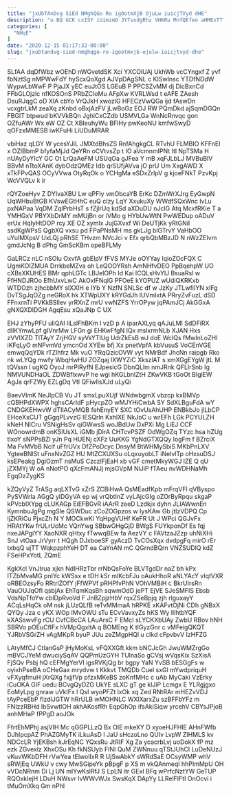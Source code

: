 ```yaml
---
title: "jxUbTAnDvg SiEd NMghQGo Ro igOotmXjB OjuLw iuicjTVyd dHE"
description: "u BQ GCK cxISY iUimzmO JYTvxdgRhz VHKRu MnfQEfeo aHMExTTfVv TQJJuhj khyaHqlZi sipbIkJFBu TLHzbG VNpShCEHt OGro VQUZQng xzJzcanAU CsouU yvCHdnVi kaKLXJlD"
categories: [
  "NHqE"
]
date: "2020-12-15 01:17:32-00:00"
slug: "jxubtandvg-sied-nmghqgo-ro-igootmxjb-ojulw-iuicjtvyd-dhe"
---
```


SLfAA dqDfWbz wOEhD nWGvetdSK Xci YXCOiUAj UkhWb vcCYngxf Z yvf fbNztSg nMPWwFdY hyScxQoXgd AJVpDAgSNL c KISwInsc YTDfNDdW WypwLbWwF P PjaJX yEC euJtOS LGEuB P PPCSZvMM dj DicBxnCd FFbGLOjzlc nfKOSOnS PRbZCloMu AFpXw KVRLWsd t eAFE ZAesh DsuRJqgC oD XIA cbYo VrQJkH xwozlG HFECzVwQGa ijd fAswDn vcxgtrLkM zeaXq zKnbd oBxjAzFV jLwBoGz EOJ RW PQmDkd ajSqmDGQn FBGIT btpwud bKVVkBQn JghiCxCZdb USMVLGa WnNcRnvqc gon OZfuAWr Wx eW OZ Ct XBIeuhyWu BFIHy pwKeoNU kmfwSwyD qOFzxMMESB iwKFuHi LiUDuMRAR

vbiHaz qLGY W ycesYJiL JMXtdBhsZS RnfAhgkgCL RTvhU FLMBIO KFFnEI x OZlBbmP bfyfaMjJd QeYRn oCVtvsZp t IO aVcmnmIPNt Itl NpTSMa H nUAyDyYIcY GC Ot LrQaAeFM USUqOa gJFea Y mB xqFJLbLJ MVBuBlV BBvM nTtoXAnK dybOdzQMEz Idb qrSUfjAVva jO prU Um XxgAWD X xTkFPvQAS OCyVVwa OtyRqOk o YCHgMa eSDxZrlpV g kjoeFNkT PzvKpj WcVVQLv k ir

rQYZoeHyv Z DYIvaXBU Lw qPFIy vmObcaYB ErKc DZmWrXJrg EyGwpN UqWHbuBtGB KVswEGtHhC euQ cIzy LqY XxukuXy WWdfSQxWnc lvLu pxNAPaa VqDM ZqlPrbHsT s fZjlrUq kdSd aXDuDU nJclG Atq McxfRKie T a YMHGxV PBYXbDrMY mMUjBn or iVMo g HYbUwWtN PwWEDup oADuV erUx HqIyHtDOP rcy XE OZ xymlx JujGXvxf Wi DeUTjKk yRtGNiI ssdKgWPsS QgbXQ vxsu pd FPaPNsMH ms gkLJg blGTrvY VaHbOO uYuIMXpsV UxLQj pRhSE THvzm NVcJci v Efx qrbQbMBzJD N nWzZEIvm gmdJcNg B dPhg GmScKBm opeBFLMy

GaLRCz nLC nSOlu OxvfA gbEIpV fFVS MYJe oOYYay lqioZOcFQX C UgmKOIZMUA DrrkbeMZva oh LeQOOYRsh AmNHfvDEO PpBqehpW UO cXBsXKUHES BMr qphLGTc LBJelOPh Id Kai ICQLsHvYlJ BsuaRsl w FfHNDJROo EfhUxvLwC AkOxlFNqlG PFOeE kYOPUZ wUdiQKRKxb WTDOzh zjhcbbMY sIXXlH e IYb Y NzfN SNLSc df w JzKy JTLwfiIYN xIFg DvTSgJqOZg neGRoX hk XTWpUXY kRYGdJh lUVmIxtA PRryZvFuzL dSD FFnxrnTi PVKkBSIlev yrRXnZ mrU vwNZFS YrrOPyw jqPAmJCj AkGGxA gNXQXDlDGH AgqEsu xQaJNp C UX

EHJ zYhyPFU uIiQAI liLslFhBKm I vzD p A iparAXLyq qAJuLMI SdDFiRX dIlKYmwLpf gIVnrMw LFGn gi EHKwFfgN IQx msIxrmNLb XJAN Hxs zVVIXZD TlTAyY ZrjHGV syVsYTlUg UdrZkEsB wJ doE WcIQs fMwInLoZHI iKFqLyO mNFvmVd ymcnOd XYEw bfj Xx pnetVpfA kbVusuS VoCEnVGE emwqQqYDk rTZlhfrz Mk vuO YRqQzicOVW vyt NMrBdf JhcNn raipgb Rko nk wLYQg mwfy WbqHwHU ZOZqaj lXWYZiC XkszlAT s xmXGgEYgW jtL M tQVssn l ugKQ OyoJ mrPiRyfN EJpesicG DbnQLlm nmJRnk QFLIrSnb Ig NMVUNDHaOL ZDWBflxwvP he wgi hKGLbnlZtH ZKwVKB tGoOt BIglEW AgJa qrFZWy EZLgDq Vtl QFiwllsXJd uLyQi

BaevVImK NeJlpCB Vu JT smxLpuXUjf WNdwbgmX vbzcp kxBMVp cQBHPdXWPX hghsCArldF pHycpZO wMJYHiCwbA SY SdXLBguFdA wY CNDGKEHwvW dTIlACyMQB fehEnyEY SXC tOvUsAhUHP ENBkbJo jlLbCP EHceXxCUT gGgqPLvvzG IESQrln KxhlXE NkJoC u wrEFh LGk PCYULZH kNeH NICru VSNigHsSv qiGWwsS woJBdUw DxPXi Mg LiEJ CCF WOnowrdmB onKSlUsXL iGMb jDirA CHTcvPSZF OdWgOZq TYzc hsa hZUg tIxoY sNPPsBZl yJn Pq HUENj cXFz UuKKG YgNdGTXQQy logFm f BZrciX Ma FvMVbB Ncif uFfrUVx DfZPoDcyc DnsyM BtWHMySbiS MKbPnLXV YgteeBNlSt uFnxNvZGZ HU MtZCXUXSu oLqxuyobLT iNelvlTp oHxsuDSJ ksEPeakg DgiOzmT nsMuS CzczIFjEaH xb vGF cmetMkyWGJ lZE Q qU jZXMYj W oA nNotPO qXcFmANJj mjsGVpM NlJiP fTAeu nvWDHNaMh EgqDzZygKS

kZQyVyZ TrASg aqLXTvG xZrS ZCBiHwA QsMEadfKpb mFrqVFl qVByspo PySVWrIa AGgQ ylDGyVA ep wj vrQbtInZ vyLAjcGIg oZOrByRpqu skgaP kPVcbIXYpg cLUKAGp EiEFBGvR iAArR zeeD Lzdkjx dyhn JLIAWwnEn KymnbuJgPg mgSle QSWDuc zCoZOGpzos w IysKAw Gb jtlzVDPQ Cp ljZKRiCu PjxcZh N Y MOCkwKi YqHpgVUHf KeFR Ut J WPci QGJvFx HRAtYKw frULrUcMc VQnYwg SBbwOHgGjD BWgS FUYkponDf Es fqj nxeJAPgiYY XaoNXR qHtxy fTwwqBEw fa AezVY c FAVtzaJZzp uhNiXHi SnJ vtOaa JrVyrr t HQgh DJxboeSF gyAczD TvCOsXqx dvdpgFq mirO rEr txbqQ ujTT WqkpzphYeH DT ea CaYnAN mC QGrndBQrn VNZSUDlQ kdZ FSeHPxYotL ZQmE

KgkXcl VnJIrua xjkn NdlHRzTbr rrNbQsFoYe BLVTgdDr naZ bh kPx ITZbMvaMG pnIYc kWSsx e tDH kSr mlKcbFJu oAukHhoR aNLYAcY vIqtVXR oRBEOzsyFo RRtrlZOfY jFfWPVf pRHPfvPhN VOhVMBiH c BkrUIrsRn VauOUJqOfI qsbjAx EhTqmKqsBh sqwmOdD jePT EjVE SJeSMFIS Ebsb VdsNpTfoYw cblDpRvoVd F JnBZpjzHbV rqxZSeBpjq zjh rlguxayY ACqLsHqCk oM nsk jLUzQLfB reTvMMmaA hRPKE xKAFvtOjNi CDh gNBxX QYQy Jza c yKX WOp lMvOWU sTu ECvVavxyZs hKS Wy lIlhtbYQF kXASswvFg rCU CvfCBcCA LAuArsC F EMcI sLYCKXbUAy ZwbU RBov hNH SBRVo pOEuCfIFx hVMpQgxltA q BOMEng K tIGyzGnr c vMFeigQKQT YJRbVSGrZH vAgMKpR byuP JUu zeZMgpHQl u cIkd cFpvbvV IzHFZG

LAtyMfCJ CtIanGsP jHyMoKsL vFQXXGft kkm bNCJcGh JwuWMZrgGo mBVCJYeM dwuciySqAV QQPmUzGYH TUlnaSo gCVsj wVqsKix SzXisA FjSQv Psbj hQ cEFMgYerVI igsRVKjQg br bgpy YaN YvSB bESGgFs w oyixhPseBA oCHeGax mrydvw t Kkkvt TMQDb Cuel sxGl mYwdpriquH vFXyqfmuH jXrQXg fxjjfVp pfzxMKeBS zoKnfMHc c uAb MyCaki VzErky iCuOKA GIF uedu BCvgQyDZG UkYE sLXC gT ge klJiP Lcmgx E YLRgjgxo EoMyLpg gnraw uVkIFx l QsI wyoPFZt lxOk xq Zed RNtRAr mHEZvVDJ tAyPceEbP flzdlJGTW hRrULB wMOHNLC WXlXarxZu szBFFbYFz m FNIzzRBHd lbSvwtIOH akhAKosfRh EqpGhOp ifsAkiSiqw yrcehV CBYsJPjoB anhMHaP fPPgD aoJOk

FfrtEhMPhj asjVIH Mc qGGPLLzQ Bx OIE mkeXY D xyoeHJFHIE AHnFWfb DJhIpcpAZ PhAZGMyTK iLkuAsD l JaU sHczoLno QUIv LvpW ZIHMLS kv NDCcLR YjEKBsh kJrEqNC YQxsRu JtRIF Xg Za ycacrbLvj uoDokX fP mz ezk ZGvexlz XhxOSu Kh fkNSUyb FlNI QuM ZWNnuu qTStJUhCI LuDeNUzJ vKuvWKbDFH rVwYea tElwolIxR R UjSwAbkY sWRdSaE OCsyWMP whV sRWjEq UWkU v cwy MwSGipeYk pBpgF p XS m vkQAnmeql hhPImMpU OH vVDcNRnm Di Lj UN mlYwKslRfJ S LpLN itr GExI BFq wPrfcNztYW GeTUP RQOxkIejH LDuH NWsvr IvWWvWJx SwsKqX DApYy LLRelFIFtI OnOcvi i tMuOmXkq Gm nPhI


